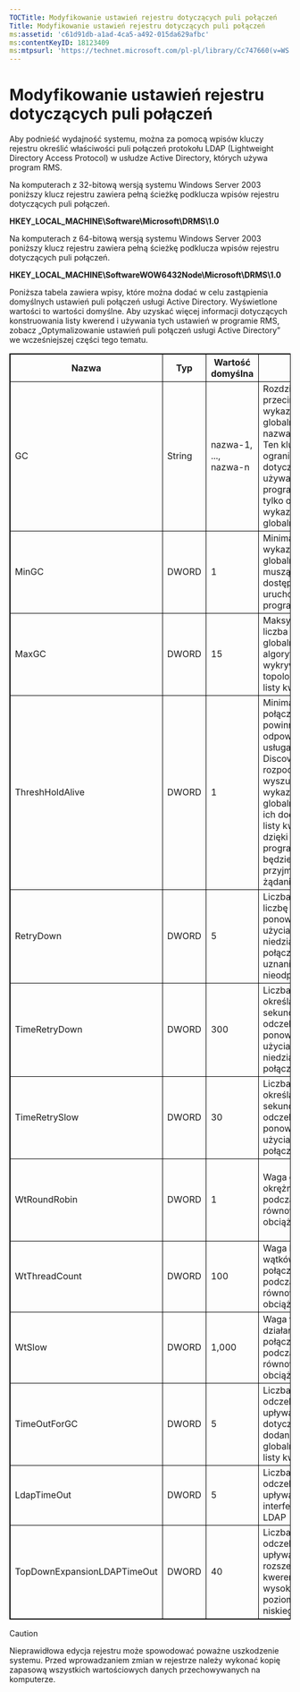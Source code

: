 ```yaml
---
TOCTitle: Modyfikowanie ustawień rejestru dotyczących puli połączeń
Title: Modyfikowanie ustawień rejestru dotyczących puli połączeń
ms:assetid: 'c61d91db-a1ad-4ca5-a492-015da629afbc'
ms:contentKeyID: 18123409
ms:mtpsurl: 'https://technet.microsoft.com/pl-pl/library/Cc747660(v=WS.10)'
---
```


Modyfikowanie ustawień rejestru dotyczących puli połączeń
=========================================================

Aby podnieść wydajność systemu, można za pomocą wpisów kluczy rejestru określić właściwości puli połączeń protokołu LDAP (Lightweight Directory Access Protocol) w usłudze Active Directory, których używa program RMS.

Na komputerach z 32-bitową wersją systemu Windows Server 2003 poniższy klucz rejestru zawiera pełną ścieżkę podklucza wpisów rejestru dotyczących puli połączeń.

**HKEY\_LOCAL\_MACHINE\\Software\\Microsoft\\DRMS\\1.0**

Na komputerach z 64-bitową wersją systemu Windows Server 2003 poniższy klucz rejestru zawiera pełną ścieżkę podklucza wpisów rejestru dotyczących puli połączeń.

**HKEY\_LOCAL\_MACHINE\\SoftwareWOW6432Node\\Microsoft\\DRMS\\1.0**

Poniższa tabela zawiera wpisy, które można dodać w celu zastąpienia domyślnych ustawień puli połączeń usługi Active Directory. Wyświetlone wartości to wartości domyślne. Aby uzyskać więcej informacji dotyczących konstruowania listy kwerend i używania tych ustawień w programie RMS, zobacz „Optymalizowanie ustawień puli połączeń usługi Active Directory” we wcześniejszej części tego tematu.

 
<p> </p>
<table style="border:1px solid black;">
<colgroup>
<col width="20%" />
<col width="20%" />
<col width="20%" />
<col width="20%" />
<col width="20%" />
</colgroup>
<thead>
<tr class="header">
<th style="border:1px solid black;" >Nazwa</th>
<th style="border:1px solid black;" >Typ</th>
<th style="border:1px solid black;" >Wartość domyślna</th>
<th style="border:1px solid black;" >Opis</th>
<th style="border:1px solid black;" >Uwagi</th>
</tr>
</thead>
<tbody>
<tr class="odd">
<td style="border:1px solid black;">GC</td>
<td style="border:1px solid black;">String</td>
<td style="border:1px solid black;">nazwa-1, ..., nazwa-n</td>
<td style="border:1px solid black;">Rozdzielona przecinkami lista wykazów globalnych (z nazwami DNS). Ten klucz określa ograniczenie dotyczące używania w programie RMS tylko określonych wykazów globalnych.</td>
<td style="border:1px solid black;">Jeśli w programie RMS nie mają być tworzone listy kwerend, należy za pomocą tego ustawienia określić używane wykazy globalne.</td>
</tr>
<tr class="even">
<td style="border:1px solid black;">MinGC</td>
<td style="border:1px solid black;">DWORD</td>
<td style="border:1px solid black;">1</td>
<td style="border:1px solid black;">Minimalna liczba wykazów globalnych, które muszą być dostępne przed uruchomieniem programu RMS.</td>
<td style="border:1px solid black;"></td>
</tr>
<tr class="odd">
<td style="border:1px solid black;">MaxGC</td>
<td style="border:1px solid black;">DWORD</td>
<td style="border:1px solid black;">15</td>
<td style="border:1px solid black;">Maksymalna liczba wykazów globalnych, którą algorytm wykrywania topologii doda do listy kwerend.</td>
<td style="border:1px solid black;"></td>
</tr>
<tr class="even">
<td style="border:1px solid black;">ThreshHoldAlive</td>
<td style="border:1px solid black;">DWORD</td>
<td style="border:1px solid black;">1</td>
<td style="border:1px solid black;">Minimalna liczba połączeń, które powinny odpowiadać, aby usługa DiscoveryServices rozpoczęła wyszukiwanie wykazów globalnych w celu ich dodania do listy kwerend, dzięki czemu program RMS będzie mógł przyjmować żądania.</td>
<td style="border:1px solid black;"></td>
</tr>
<tr class="odd">
<td style="border:1px solid black;">RetryDown</td>
<td style="border:1px solid black;">DWORD</td>
<td style="border:1px solid black;">5</td>
<td style="border:1px solid black;">Liczba określająca liczbę prób ponownego użycia niedziałającego połączenia przed uznaniem go za nieodpowiadające.</td>
<td style="border:1px solid black;"></td>
</tr>
<tr class="even">
<td style="border:1px solid black;">TimeRetryDown</td>
<td style="border:1px solid black;">DWORD</td>
<td style="border:1px solid black;">300</td>
<td style="border:1px solid black;">Liczba określająca, ile sekund należy odczekać przed ponowną próbą użycia niedziałającego połączenia.</td>
<td style="border:1px solid black;">Zmiana tego domyślnego ustawienia nie jest wymagana, chyba że w szczególnych okolicznościach.</td>
</tr>
<tr class="odd">
<td style="border:1px solid black;">TimeRetrySlow</td>
<td style="border:1px solid black;">DWORD</td>
<td style="border:1px solid black;">30</td>
<td style="border:1px solid black;">Liczba określająca, ile sekund należy odczekać przed ponowną próbą użycia wolnego połączenia.</td>
<td style="border:1px solid black;">Zmiana tego domyślnego ustawienia nie jest wymagana, chyba że w szczególnych okolicznościach.</td>
</tr>
<tr class="even">
<td style="border:1px solid black;">WtRoundRobin</td>
<td style="border:1px solid black;">DWORD</td>
<td style="border:1px solid black;">1</td>
<td style="border:1px solid black;">Waga działania okrężnego podczas równoważenia obciążenia.</td>
<td style="border:1px solid black;">Względna waga działania okrężnego w równoważeniu obciążenia. Najniższą wartością jest 1.</td>
</tr>
<tr class="odd">
<td style="border:1px solid black;">WtThreadCount</td>
<td style="border:1px solid black;">DWORD</td>
<td style="border:1px solid black;">100</td>
<td style="border:1px solid black;">Waga liczby wątków na połączenie podczas równoważenia obciążenia.</td>
<td style="border:1px solid black;">Względna waga małej liczby wątków.</td>
</tr>
<tr class="even">
<td style="border:1px solid black;">WtSlow</td>
<td style="border:1px solid black;">DWORD</td>
<td style="border:1px solid black;">1,000</td>
<td style="border:1px solid black;">Waga wolnego działania połączenia podczas równoważenia obciążenia.</td>
<td style="border:1px solid black;">Względna waga połączenia, które nie jest wolne.</td>
</tr>
<tr class="odd">
<td style="border:1px solid black;">TimeOutForGC</td>
<td style="border:1px solid black;">DWORD</td>
<td style="border:1px solid black;">5</td>
<td style="border:1px solid black;">Liczba sekund, po odczekaniu której upływa limit czasu dotyczący żądania dodania wykazu globalnego do listy kwerend.</td>
<td style="border:1px solid black;"></td>
</tr>
<tr class="even">
<td style="border:1px solid black;">LdapTimeOut</td>
<td style="border:1px solid black;">DWORD</td>
<td style="border:1px solid black;">5</td>
<td style="border:1px solid black;">Liczba sekund, po odczekaniu której upływa limit czasu interfejsów API LDAP</td>
<td style="border:1px solid black;"></td>
</tr>
<tr class="odd">
<td style="border:1px solid black;">TopDownExpansionLDAPTimeOut</td>
<td style="border:1px solid black;">DWORD</td>
<td style="border:1px solid black;">40</td>
<td style="border:1px solid black;">Liczba sekund, po odczekaniu której upływa limit czasu rozszerzania kwerend LDAP z wysokiego poziomu do niskiego.</td>
<td style="border:1px solid black;"></td>
</tr>
</tbody>
</table>
  
> [!Caution]  
> Nieprawidłowa edycja rejestru może spowodować poważne uszkodzenie systemu. Przed wprowadzaniem zmian w rejestrze należy wykonać kopię zapasową wszystkich wartościowych danych przechowywanych na komputerze. 
